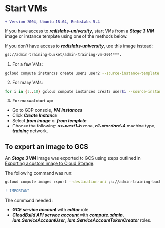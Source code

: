 # Start VMs

```diff
+ Version 2004, Ubuntu 18.04, RedisLabs 5.4
```

If you have access to ***redislabs-university***, start VMs from a ***Stage 3 VM*** image or instance template using one of the methods below.

If you don't have access to ***redislabs-university***, use this image instead:

```bash
gs://admin-training-bucket/admin-training-vm-2004***.
```

1. For a few VMs:

```bash
gcloud compute instances create user1 user2 --source-instance-template admin-training-3 --zone=us-west1-b
```

2. For many VMs:

```bash
for i in {1..10} gcloud compute instances create user$i --source-instance-template admin-training-3 --zone=us-west1-b
```

3. For manual start up:
- Go to GCP console, ***VM instances***
- Click ***Create Instance***
- Select ***from image*** or ***from template***
- Choose the following: ***us-west1-b*** zone, ***n1-standard-4*** machine type, ***training*** network.

## To export an image to GCS

An ***Stage 3 VM*** image was exported to GCS using steps outlined in [Exporting a custom image to Cloud Storage](https://cloud.google.com/compute/docs/images/export-image).

The following command was run:

```bash
gcloud compute images export --destination-uri gs://admin-training-bucket/admin-training-vm-2004 --image admin-training-3
```

```diff
! IMPORTANT
```
The command needed :
- ***GCE service account*** with ***editor*** role
- ***CloudBuild API service account*** with ***compute.admin***, ***iam.ServiceAccountUser***,  ***iam.ServiceAccountTokenCreator*** roles.
